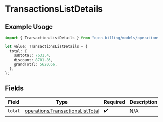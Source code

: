 # TransactionsListDetails

## Example Usage

```typescript
import { TransactionsListDetails } from "open-billing/models/operations";

let value: TransactionsListDetails = {
  total: {
    subtotal: 7631.4,
    discount: 8701.83,
    grandTotal: 5620.66,
  },
};
```

## Fields

| Field                                                                                | Type                                                                                 | Required                                                                             | Description                                                                          |
| ------------------------------------------------------------------------------------ | ------------------------------------------------------------------------------------ | ------------------------------------------------------------------------------------ | ------------------------------------------------------------------------------------ |
| `total`                                                                              | [operations.TransactionsListTotal](../../models/operations/transactionslisttotal.md) | :heavy_check_mark:                                                                   | N/A                                                                                  |